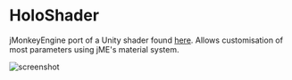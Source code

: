 # HoloShader
jMonkeyEngine port of a Unity shader found [here](https://github.com/andydbc/HologramShader). Allows customisation of most parameters using jME's material system.

![screenshot](hologram.gif)
